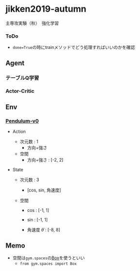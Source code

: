 # jikken2019-autumn
主専攻実験（秋）　強化学習

### ToDo

- `done=True`の時にtrainメソッドでどう処理すればいいのかを確認



## Agent
### テーブルQ学習
### Actor-Critic

## Env
### [Pendulum-v0](https://github.com/openai/gym/blob/master/gym/envs/classic_control/pendulum.py#L7)

- Action

  - 次元数 : 1
    - 方向+強さ
  - 空間
    - 方向+強さ : [-2, 2]

- State

  - 次元数 : 3

    - [cos, sin, 角速度]

  - 空間

    - cos : [-1, 1]

    - sin : [-1, 1]

    - 角速度 $\dot{\theta}$ : [-8, 8]

      

## Memo
- 空間は`gym.spaces`の[Box](https://github.com/openai/gym/blob/master/gym/spaces/box.py)を使うといい
  - `from gym.spaces import Box`